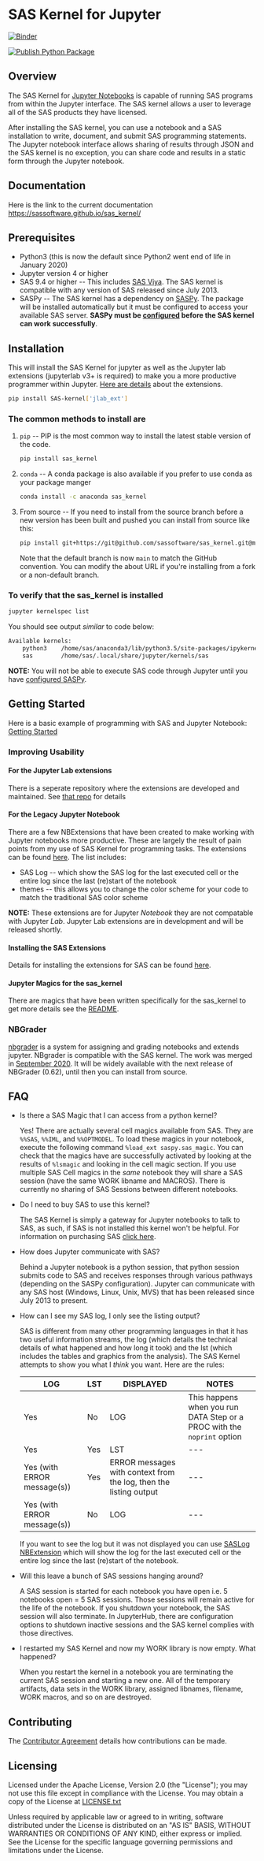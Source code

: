 # SAS Kernel for Jupyter

[![Binder](https://mybinder.org/badge_logo.svg)](https://mybinder.org/v2/gh/sassoftware/sas_kernel/HEAD)

[![Publish Python Package](https://github.com/sassoftware/sas_kernel/actions/workflows/python-publish.yml/badge.svg)](https://github.com/sassoftware/sas_kernel/actions/workflows/python-publish.yml)
## Overview

The SAS Kernel for [Jupyter Notebooks](http://www.jupyter.org) is capable of running SAS programs from within the Jupyter interface.
The SAS kernel allows a user to leverage all of the SAS products they have licensed.

After installing the SAS kernel, you can use a notebook and a SAS installation to write, document, and submit SAS programming statements. The Jupyter notebook interface allows sharing of results through JSON and the SAS kernel is no exception, you can share code and results in a static form through the Jupyter notebook.

## Documentation

Here is the link to the current documentation <https://sassoftware.github.io/sas_kernel/>

## Prerequisites

- Python3 (this is now the default since Python2 went end of life in January 2020)
- Jupyter version 4 or higher
- SAS 9.4 or higher -- This includes [SAS Viya](http://www.sas.com/en_us/software/viya.html). The SAS kernel is compatible with any version of SAS released since July 2013.
- SASPy -- The SAS kernel has a dependency on [SASPy](https://github.com/sassoftware/saspy). The package will be installed automatically but it must be configured to access your available SAS server. **SASPy must be [configured](https://sassoftware.github.io/saspy/install.html#configuration) before the SAS kernel can work successfully**.

## Installation

This will install the SAS Kernel for jupyter as well as the Jupyter lab extensions (jupyterlab v3+ is required) to make you a more productive programmer within Jupyter. [Here are details](https://github.com/jld23/sas_kernel_ext) about the extensions.

```bash
pip install SAS-kernel['jlab_ext']
```

### The common methods to install are

1. `pip` -- PIP is the most common way to install the latest stable version of the code.

   ```bash
   pip install sas_kernel
   ```

1. `conda` -- A conda package is also available if you prefer to use conda as your package manger

   ```bash
   conda install -c anaconda sas_kernel
   ```

1. From source -- If you need to install from the source branch before a new version has been built and pushed you can install from source like this:

   ```bash
   pip install git+https://git@github.com/sassoftware/sas_kernel.git@main
   ```

   Note that the default branch is now `main` to match the GitHub convention. You can modify the about URL if you're installing from a fork or a non-default branch.

### To verify that the sas_kernel is installed

```bash
jupyter kernelspec list
```

You should see output _similar_ to code below:

```bash
Available kernels:
    python3    /home/sas/anaconda3/lib/python3.5/site-packages/ipykernel/resources
    sas        /home/sas/.local/share/jupyter/kernels/sas
```

**NOTE:** You will not be able to execute SAS code through Jupyter until you have [configured SASPy](https://sassoftware.github.io/saspy/install.html#configuration).

## Getting Started

Here is a basic example of programming with SAS and Jupyter Notebook: [Getting Started](https://sassoftware.github.io/sas_kernel/getting-started.html)

### Improving Usability

#### For the Jupyter Lab extensions

There is a seperate repository where the extensions are developed and maintained. See [that repo](https://github.com/jld23/sas_kernel_ext) for details

#### For the Legacy Jupyter Notebook

There are a few NBExtensions that have been created to make working with Jupyter notebooks more productive. These are largely the result of pain points from my use of SAS Kernel for programming tasks. The extensions can be found [here](./sas_kernel/nbextensions). The list includes:

- SAS Log -- which show the SAS log for the last executed cell or the entire log since the last (re)start of the notebook
- themes -- this allows you to change the color scheme for your code to match the traditional SAS color scheme

**NOTE:** These extensions are for Jupyter _Notebook_ they are not compatable with Jupyter _Lab_. Jupyter Lab extensions are in development and will be released shortly.

#### Installing the SAS Extensions

Details for installing the extensions for SAS can be found [here](./sas_kernel/nbextensions/README.md).

#### Jupyter Magics for the sas_kernel

There are magics that have been written specifically for the sas_kernel to get more details see the [README](./sas_kernel/magics/README.md).

### NBGrader

[nbgrader](http://nbgrader.readthedocs.org/en/stable/) is a system for assigning and grading notebooks and extends jupyter. NBgrader is compatible with the SAS kernel. The work was merged in [September 2020](https://github.com/jupyter/nbgrader/pull/1356). It will be widely available with the next release of NBGrader (0.62), until then you can install from source.

## FAQ

- Is there a SAS Magic that I can access from a python kernel?

  Yes! There are actually several cell magics available from SAS.
  They are `%%SAS`, `%%IML`, and `%%OPTMODEL`. To load these magics in your notebook, execute the following command `%load_ext saspy.sas_magic`. You can check that the magics have are successfully activated by looking at the results of `%lsmagic` and looking in the cell magic section.
  If you use multiple SAS Cell magics in the _same_ notebook they will share a SAS session (have the same WORK libname and MACROS). There is currently no sharing of SAS Sessions between different notebooks.

- Do I need to buy SAS to use this kernel?

  The SAS Kernel is simply a gateway for Jupyter notebooks to talk to SAS, as such, if SAS is not installed this kernel won't be helpful. For information on purchasing SAS [click here](http://www.sas.com/en_us/software/how-to-buy.html).

- How does Jupyter communicate with SAS?

  Behind a Jupyter notebook is a python session, that python session submits code to SAS and receives responses through various pathways (depending on the SASPy configuration). Jupyter can communicate with any SAS host (Windows, Linux, Unix, MVS) that has been released since July 2013 to present.

- How can I see my SAS log, I only see the listing output?

  SAS is different from many other programming languages in that it has two useful information streams, the log (which details the technical details of what happened and how long it took) and the lst (which includes the tables and graphics from the analysis). The SAS Kernel attempts to show you what I _think_ you want. Here are the rules:

  | LOG                         | LST | DISPLAYED                                                         | NOTES                                                                   |
  | --------------------------- | --- | ----------------------------------------------------------------- | ----------------------------------------------------------------------- |
  | Yes                         | No  | LOG                                                               | This happens when you run DATA Step or a PROC with the `noprint` option |
  | Yes                         | Yes | LST                                                               | ---                                                                     |
  | Yes (with ERROR message(s)) | Yes | ERROR messages with context from the log, then the listing output | ---                                                                     |
  | Yes (with ERROR message(s)) | No  | LOG                                                               | ---                                                                     |

  If you want to see the log but it was not displayed you can use [SASLog NBExtension](./sas_kernel/nbextensions/README.md) which will show the log for the last executed cell or the entire log since the last (re)start of the notebook.

- Will this leave a bunch of SAS sessions hanging around?

  A SAS session is started for each notebook you have open i.e. 5 notebooks open = 5 SAS sessions. Those sessions will remain active for the life of the notebook. If you shutdown your notebook, the SAS session will also terminate. In JupyterHub, there are configuration options to shutdown inactive sessions and the SAS kernel complies with those directives.

- I restarted my SAS Kernel and now my WORK library is now empty. What happened?

  When you restart the kernel in a notebook you are terminating the current SAS session and starting a new one. All of the temporary artifacts, data sets in the WORK library, assigned libnames, filename, WORK macros, and so on are destroyed.

## Contributing

The [Contributor Agreement](https://github.com/sassoftware/sas_kernel/blob/master/ContributorAgreement.txt) details how contributions can be made.

## Licensing

Licensed under the Apache License, Version 2.0 (the "License"); you may not use this file except in compliance with the License. You may obtain a copy of the License at [LICENSE.txt](https://github.com/sassoftware/sas_kernel/blob/master/LICENSE.txt)

Unless required by applicable law or agreed to in writing, software distributed under the License is distributed on an "AS IS" BASIS, WITHOUT WARRANTIES OR CONDITIONS OF ANY KIND, either express or implied. See the License for the specific language governing permissions and limitations under the License.

